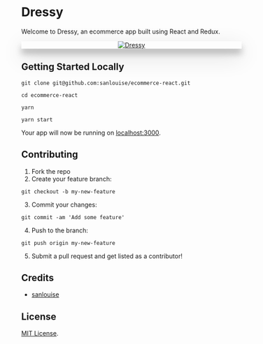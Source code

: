 # Dressy

Welcome to Dressy, an ecommerce app built using React and Redux.

<div style="box-shadow: 0 12px 15px 0 rgba(0,0,0,0.24),0 17px 50px 0 rgba(0,0,0,0.19);"><a href="#" ><center><img src="app/assets/images/readme.png" alt="Dressy" /></center></a></div>

## Getting Started Locally

```
git clone git@github.com:sanlouise/ecommerce-react.git

cd ecommerce-react

yarn

yarn start
```

Your app will now be running on [localhost:3000](http://localhost:3000).


## Contributing

1. Fork the repo
2. Create your feature branch:

`git checkout -b my-new-feature`

3. Commit your changes:

`git commit -am 'Add some feature'`

4. Push to the branch:

`git push origin my-new-feature`

5. Submit a pull request and get listed as a contributor!


## Credits

* [sanlouise](https://github.com/sanlouise)

## License

[MIT License](LICENSE).
